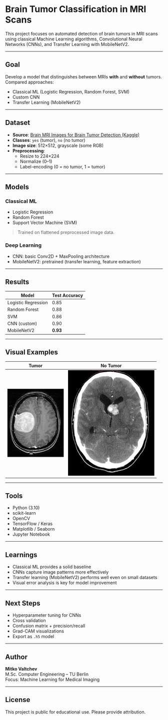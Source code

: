 # Brain Tumor Classification in MRI Scans

This project focuses on automated detection of brain tumors in MRI scans using classical Machine Learning algorithms, Convolutional Neural Networks (CNNs), and Transfer Learning with MobileNetV2.

---

## Goal

Develop a model that distinguishes between MRIs **with** and **without** tumors. Compared approaches:

- Classical ML (Logistic Regression, Random Forest, SVM)
- Custom CNN
- Transfer Learning (MobileNetV2)

---

## Dataset

- **Source**: [Brain MRI Images for Brain Tumor Detection (Kaggle)](https://www.kaggle.com/datasets/navoneel/brain-mri-images-for-brain-tumor-detection)  
- **Classes**: `yes` (tumor), `no` (no tumor)  
- **Image size**: 512×512, grayscale (some RGB)  
- **Preprocessing**:
  - Resize to 224×224
  - Normalize (0–1)
  - Label-encoding (0 = no tumor, 1 = tumor)

---

## Models

### Classical ML

- Logistic Regression  
- Random Forest  
- Support Vector Machine (SVM)  

> Trained on flattened preprocessed image data.

### Deep Learning

- CNN: basic Conv2D + MaxPooling architecture  
- MobileNetV2: pretrained (transfer learning, feature extraction)

---

## Results

| Model               | Test Accuracy |
|----------------------|---------------|
| Logistic Regression  | 0.85 |
| Random Forest        | 0.88 |
| SVM                  | 0.86 |
| CNN (custom)         | 0.90 |
| MobileNetV2           | **0.93** |

---

## Visual Examples

| Tumor | No Tumor |
|-------|-----------|
| ![](data/yes/Y1.jpg) | ![](data/no/N1.JPG) |

---

## Tools

- Python (3.10)
- scikit-learn
- OpenCV
- TensorFlow / Keras
- Matplotlib / Seaborn
- Jupyter Notebook

---

## Learnings

- Classical ML provides a solid baseline
- CNNs capture image patterns more effectively
- Transfer learning (MobileNetV2) performs well even on small datasets
- Visual error analysis is key for model improvement

---

## Next Steps

- Hyperparameter tuning for CNNs
- Cross validation
- Confusion matrix + precision/recall
- Grad-CAM visualizations
- Export as `.h5` model

---

## Author

**Mitko Valtchev**  
M.Sc. Computer Engineering – TU Berlin  
Focus: Machine Learning for Medical Imaging

---

## License

This project is public for educational use. Please provide attribution.


